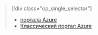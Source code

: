 > [!div class="op_single_selector"]
> * [портала Azure](../articles/storage/storage-monitoring-diagnosing-troubleshooting.md)
> * [Классический портал Azure](../articles/storage/storage-monitoring-diagnosing-troubleshooting-classic-portal.md)
> 
> 



<!--HONumber=Nov16_HO3-->


